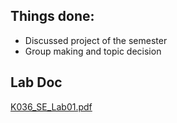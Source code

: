 
## Things done:

- Discussed project of the semester
- Group making and topic decision

## Lab Doc


[K036_SE_Lab01.pdf](https://prod-files-secure.s3.us-west-2.amazonaws.com/cb8bfd8d-d68b-81fa-ac15-000328a0aab4/d2c0518e-9cf8-4009-a615-9e7a6dd97ac5/K036_SE_Lab01.pdf?X-Amz-Algorithm=AWS4-HMAC-SHA256&X-Amz-Content-Sha256=UNSIGNED-PAYLOAD&X-Amz-Credential=ASIAZI2LB466UBHBL65R%2F20250815%2Fus-west-2%2Fs3%2Faws4_request&X-Amz-Date=20250815T064757Z&X-Amz-Expires=3600&X-Amz-Security-Token=IQoJb3JpZ2luX2VjEA8aCXVzLXdlc3QtMiJIMEYCIQDfD8PG2e3yhoqCtw%2FAY0MGZH4GdaN5Hh8XiEHWNgKLTAIhAO6b8fBFZdyMRHQy4sFLHLnXjkHSwudMTpBBcwdGphyLKv8DCFcQABoMNjM3NDIzMTgzODA1IgwHKtgU%2BSNBmp884gwq3APDdtLOATbERf7zSzRs%2BvSqmROO66ea%2Fypl36R0DiCDBRGywFEHhS4OnosJt6NmH%2F2c%2BT6fZAUaP7LVhebcjyO0G%2BLdShqdW3FEDJZGNgbcnU91eGtlCIXyBiIi5TeLL8mo1H%2FwzWAhyaMbaPVl4koSGe9ZVlas06rSa%2FaOHNNEgZHokdQf%2F79HobaXJN69IW352w2hqQK1TAeN1zc9gpcvmtLyOckVffZl9TQOploReeBwoSq5S7AyZ8LycPEMBLUp%2Fyp%2BdQKLsj7m87b0Ss1Omytkwz9uzJM9s3O7vFXmqC8Y8Kmymt9OogE7pKCny96KVMNth%2FWOceuYZ4SFx%2FVsSeo9cqB1tnuJpS4w0yHvO0AF%2FdrZRyYVEUtgxRLwUzIp9usokWr%2Ba4Fp34MUZ0Fg%2BDqm9Yc%2F3Zx47cXKTt%2FvVrdNv039GTc1GctE3crwG9nEjlsuBvxU%2BCLxJbxH5DpzF5978kJ7CmcHgwBtyxzD%2BiLLwgdBNiPGrnNmscB5P87byCSU0UTKnpfUtL3McClrlrnu%2BaQtD%2BAv9B8x7StlcijnrhJdPKjWVGJEqQDWxeNXSa7TjWNE8JTAd1O%2FC4W0leOn2nenJYD8uHABfsLJao8qp1oK673NKjhoXjDSo%2FvEBjqkAXM7mXvZMM5FCxQXgFhhON5ZRW%2FcD%2Fa355TFZQX72%2Bf1dw81hirKGAFP9%2FZYSyMGu1O8kJAnfDlRj9y4ZAPpnwCQtWl53yCAonVY%2FR41zKMVL90e5gtzPBdAEBGZjnA7C5keHesdFzZF5bTQsIeViIlYperdeejrh57%2Fmy8gXtVP1bHJlQ8U89a76HESENpgCmo%2BwJdjHI2bfoLl2jeMBrtE8Or1&X-Amz-Signature=3524e7a95306bdc7c2c12c2f0c99681564ef5cc8b20bf781b1f3356d5ab39d4b&X-Amz-SignedHeaders=host&x-amz-checksum-mode=ENABLED&x-id=GetObject)

